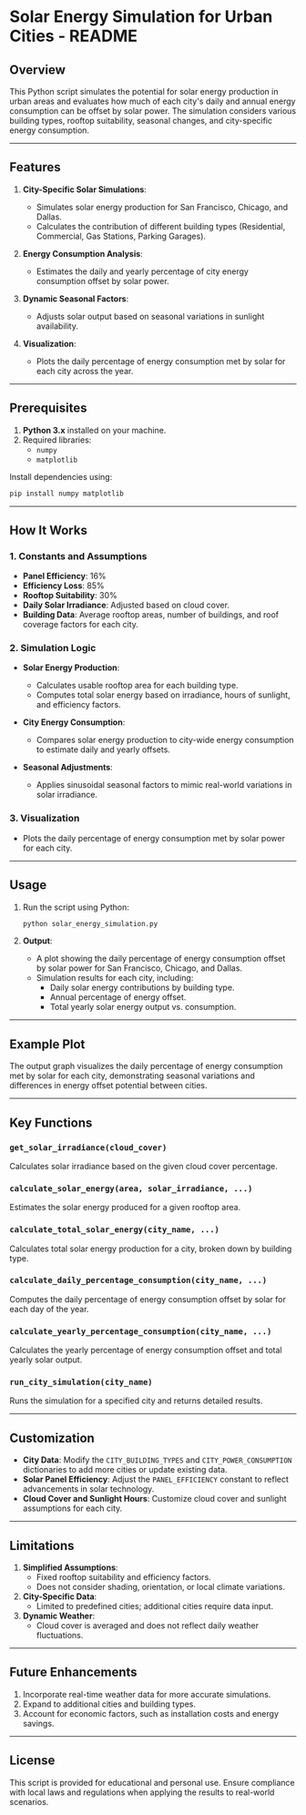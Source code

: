 # Solar Energy Simulation for Urban Cities - README

## Overview
This Python script simulates the potential for solar energy production in urban areas and evaluates how much of each city's daily and annual energy consumption can be offset by solar power. The simulation considers various building types, rooftop suitability, seasonal changes, and city-specific energy consumption.

---

## Features
1. **City-Specific Solar Simulations**:
   - Simulates solar energy production for San Francisco, Chicago, and Dallas.
   - Calculates the contribution of different building types (Residential, Commercial, Gas Stations, Parking Garages).

2. **Energy Consumption Analysis**:
   - Estimates the daily and yearly percentage of city energy consumption offset by solar power.

3. **Dynamic Seasonal Factors**:
   - Adjusts solar output based on seasonal variations in sunlight availability.

4. **Visualization**:
   - Plots the daily percentage of energy consumption met by solar for each city across the year.

---

## Prerequisites
1. **Python 3.x** installed on your machine.
2. Required libraries:
   - `numpy`
   - `matplotlib`

Install dependencies using:
```bash
pip install numpy matplotlib
```

---

## How It Works

### 1. **Constants and Assumptions**
- **Panel Efficiency**: 16%
- **Efficiency Loss**: 85%
- **Rooftop Suitability**: 30%
- **Daily Solar Irradiance**: Adjusted based on cloud cover.
- **Building Data**: Average rooftop areas, number of buildings, and roof coverage factors for each city.

### 2. **Simulation Logic**
- **Solar Energy Production**:
  - Calculates usable rooftop area for each building type.
  - Computes total solar energy based on irradiance, hours of sunlight, and efficiency factors.
  
- **City Energy Consumption**:
  - Compares solar energy production to city-wide energy consumption to estimate daily and yearly offsets.

- **Seasonal Adjustments**:
  - Applies sinusoidal seasonal factors to mimic real-world variations in solar irradiance.

### 3. **Visualization**
- Plots the daily percentage of energy consumption met by solar power for each city.

---

## Usage
1. Run the script using Python:
   ```bash
   python solar_energy_simulation.py
   ```

2. **Output**:
   - A plot showing the daily percentage of energy consumption offset by solar power for San Francisco, Chicago, and Dallas.
   - Simulation results for each city, including:
     - Daily solar energy contributions by building type.
     - Annual percentage of energy offset.
     - Total yearly solar energy output vs. consumption.

---

## Example Plot
The output graph visualizes the daily percentage of energy consumption met by solar for each city, demonstrating seasonal variations and differences in energy offset potential between cities.

---

## Key Functions

### **`get_solar_irradiance(cloud_cover)`**
Calculates solar irradiance based on the given cloud cover percentage.

### **`calculate_solar_energy(area, solar_irradiance, ...)`**
Estimates the solar energy produced for a given rooftop area.

### **`calculate_total_solar_energy(city_name, ...)`**
Calculates total solar energy production for a city, broken down by building type.

### **`calculate_daily_percentage_consumption(city_name, ...)`**
Computes the daily percentage of energy consumption offset by solar for each day of the year.

### **`calculate_yearly_percentage_consumption(city_name, ...)`**
Calculates the yearly percentage of energy consumption offset and total yearly solar output.

### **`run_city_simulation(city_name)`**
Runs the simulation for a specified city and returns detailed results.

---

## Customization
- **City Data**: Modify the `CITY_BUILDING_TYPES` and `CITY_POWER_CONSUMPTION` dictionaries to add more cities or update existing data.
- **Solar Panel Efficiency**: Adjust the `PANEL_EFFICIENCY` constant to reflect advancements in solar technology.
- **Cloud Cover and Sunlight Hours**: Customize cloud cover and sunlight assumptions for each city.

---

## Limitations
1. **Simplified Assumptions**:
   - Fixed rooftop suitability and efficiency factors.
   - Does not consider shading, orientation, or local climate variations.
2. **City-Specific Data**:
   - Limited to predefined cities; additional cities require data input.
3. **Dynamic Weather**:
   - Cloud cover is averaged and does not reflect daily weather fluctuations.

---

## Future Enhancements
1. Incorporate real-time weather data for more accurate simulations.
2. Expand to additional cities and building types.
3. Account for economic factors, such as installation costs and energy savings.

---

## License
This script is provided for educational and personal use. Ensure compliance with local laws and regulations when applying the results to real-world scenarios.
